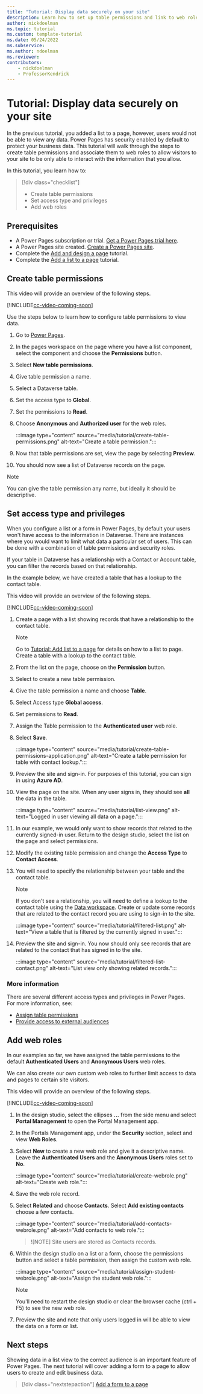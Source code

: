 ```yaml
---
title: "Tutorial: Display data securely on your site"
description: Learn how to set up table permissions and link to web roles.
author: nickdoelman
ms.topic: tutorial
ms.custom: template-tutorial
ms.date: 05/24/2022
ms.subservice:
ms.author: ndoelman 
ms.reviewer: 
contributors:
    - nickdoelman
    - ProfessorKendrick
---
```


# Tutorial: Display data securely on your site

In the previous tutorial, you added a list to a page, however, users would not be able to view any data. Power Pages has security enabled by default to protect your business data. This tutorial will walk through the steps to create table permissions and associate them to web roles to allow visitors to your site to be only able to interact with the information that you allow. 

In this tutorial, you learn how to:

> [!div class="checklist"]
> * Create table permissions
> * Set access type and privileges
> * Add web roles

## Prerequisites

- A Power Pages subscription or trial. [Get a Power Pages trial here](trial-signup.md).
- A Power Pages site created. [Create a Power Pages site](create-manage.md).
- Complete the [Add and design a page](tutorial-add-webpage.md) tutorial.
- Complete the [Add a list to a page](tutorial-add-list-to-page.md) tutorial.

## Create table permissions

This video will provide an overview of the following steps.
<!--embed video
> [!VIDEO https://www.microsoft.com/videoplayer/embed/ZZZZZZ]
-->
[!INCLUDE[cc-video-coming-soon](../includes/cc-video-coming-soon.md)]

Use the steps below to learn how to configure table permissions to view data.

1. Go to [Power Pages](https://make.powerpages.microsoft.com/).

1. In the pages workspace on the page where you have a list component, select the component and choose the **Permissions** button.

1. Select **New table permissions**.

1. Give table permission a name.  

1. Select a Dataverse table.

1. Set the access type to **Global**.

1. Set the permissions to **Read**.

1. Choose **Anonymous** and **Authorized user** for the web roles.

    :::image type="content" source="media/tutorial/create-table-permissions.png" alt-text="Create a table permission.":::

1. Now that table permissions are set, view the page by selecting **Preview**.

1. You should now see a list of Dataverse records on the page.

> [!NOTE]
> You can give the table permission any name, but ideally it should be descriptive.  

## Set access type and privileges

When you configure a list or a form in Power Pages, by default your users won't have access to the information in Dataverse. There are instances where you would want to limit what data a particular set of users. This can be done with a combination of table permissions and security roles.

If your table in Dataverse has a relationship with a Contact or Account table, you can filter the records based on that relationship.

In the example below, we have created a table that has a lookup to the contact table.

This video will provide an overview of the following steps.
<!--embed video
> [!VIDEO https://www.microsoft.com/videoplayer/embed/ZZZZZZ]
-->
[!INCLUDE[cc-video-coming-soon](../includes/cc-video-coming-soon.md)]

1. Create a page with a list showing records that have a relationship to the contact table.

    > [!NOTE]
    > Go to [Tutorial: Add list to a page](tutorial-add-list-to-page.md) for details on how to a list to page. Create a table with a lookup to the contact table.

1. From the list on the page, choose on the **Permission** button.

1. Select to create a new table permission.

1. Give the table permission a name and choose **Table**.

1. Select Access type **Global access**.

1. Set permissions to **Read**.

1. Assign the Table permission to the **Authenticated user** web role.

1. Select **Save**.

    :::image type="content" source="media/tutorial/create-table-permissions-application.png" alt-text="Create a table permission for table with contact lookup.":::

1. Preview the site and sign-in. For purposes of this tutorial, you can sign in using **Azure AD**.

1. View the page on the site. When any user signs in, they should see **all** the data in the table.

    :::image type="content" source="media/tutorial/list-view.png" alt-text="Logged in user viewing all data on a page.":::

1. In our example, we would only want to show records that related to the currently signed-in user. Return to the design studio, select the list on the page and select permissions.

1. Modify the existing table permission and change the **Access Type** to **Contact Access**.

1. You will need to specify the relationship between your table and the contact table.

    > [!NOTE]
    > If you don't see a relationship, you will need to define a lookup to the contact table using the [Data workspace](use-data-workspace.md). Create or update some records that are related to the contact record you are using to sign-in to the site.

    :::image type="content" source="media/tutorial/filtered-list.png" alt-text="View a table that is filtered by the currently signed in user.":::

1. Preview the site and sign-in. You now should only see records that are related to the contact that has signed in to the site.

    :::image type="content" source="media/tutorial/filtered-list-contact.png" alt-text="List view only showing related records.":::


### More information

There are several different access types and privileges in Power Pages.  
For more information, see: 
 - [Assign table permissions](../security/assign-table-permissions.md) 
 - [Provide access to external audiences](../security/external-access.md)

## Add web roles

In our examples so far, we have assigned the table permissions to the default **Authenticated Users** and **Anonymous Users** web roles. 

We can also create our own custom web roles to further limit access to data and pages to certain site visitors.

This video will provide an overview of the following steps.
<!--embed video
> [!VIDEO https://www.microsoft.com/videoplayer/embed/ZZZZZZ]
-->
[!INCLUDE[cc-video-coming-soon](../includes/cc-video-coming-soon.md)]

1. In the design studio, select the ellipses **...** from the side menu and select **Portal Management** to open the Portal Management app.

1. In the Portals Management app, under the **Security** section, select and view **Web Roles**.

1. Select **New** to create a new web role and give it a descriptive name. Leave the **Authenticated Users** and the **Anonymous Users** roles set to **No**.

    :::image type="content" source="media/tutorial/create-webrole.png" alt-text="Create web role.":::

1. Save the web role record.  

1. Select **Related** and choose **Contacts**. Select **Add existing contacts** choose a few contacts.

    :::image type="content" source="media/tutorial/add-contacts-webrole.png" alt-text="Add contacts to web role.":::

    > ![NOTE]
    > Site users are stored as Contacts records.

1. Within the design studio on a list or a form, choose the permissions button and select a table permission, then assign the custom web role.

    :::image type="content" source="media/tutorial/assign-student-webrole.png" alt-text="Assign the student web role.":::

    > [!NOTE]
    > You'll need to restart the design studio or clear the browser cache (ctrl + F5) to see the new web role.

1. Preview the site and note that only users logged in will be able to view the data on a form or list.

## Next steps

Showing data in a list view to the correct audience is an important feature of Power Pages. The next tutorial will cover adding a form to a page to allow users to create and edit business data.

> [!div class="nextstepaction"]
> [Add a form to a page](tutorial-add-form-to-page.md)